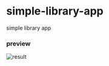 # simple-library-app
simple library app

### preview

![result](https://github.com/candradwicahyo/simple-library-app/blob/master/20211113_194927.jpg)
